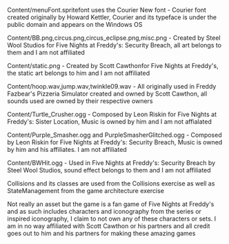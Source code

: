 Content/menuFont.spritefont uses the Courier New font - Courier font created originally by Howard Kettler, Courier and its typeface is under the public domain and appears on the Windows OS

Content/BB.png,circus.png,circus_eclipse.png,misc.png - Created by Steel Wool Studios for Five Nights at Freddy's: Security Breach, all art belongs to them and I am not affiliated

Content/static.png - Created by Scott Cawthonfor Five Nights at Freddy's, the static art belongs to him and I am not affiliated

Content/hoop.wav,jump.wav,twinkle09.wav - All originally used in Freddy Fazbear's Pizzeria Simulator created and owned by Scott Cawthon, all sounds used are owned by their respective owners

Content/Turtle_Crusher.ogg - Composed by Leon Riskin for Five Nights at Freddy's: Sister Location, Music is owned by him and I am not affialated

Content/Purple_Smasher.ogg and PurpleSmasherGlitched.ogg - Composed by Leon Riskin for Five Nights at Freddy's: Security Breach, Music is owned by him and his affiliates. I am not affiliated

Content/BWHit.ogg - Used in Five Nights at Freddy's: Security Breach by Steel Wool Studios, sound effect belongs to them and I am not affiliated

Collisions and its classes are used from the Collisions exercise as well as StateManagement from the game architecture exercise

Not really an asset but the game is a fan game of Five Nights at Freddy's and as such includes characters and iconography from the series or inspired iconography, I claim to not own any of these characters or sets. I am in no way affiliated with Scott Cawthon or his partners and all credit goes out to him and his partners for making these amazing games